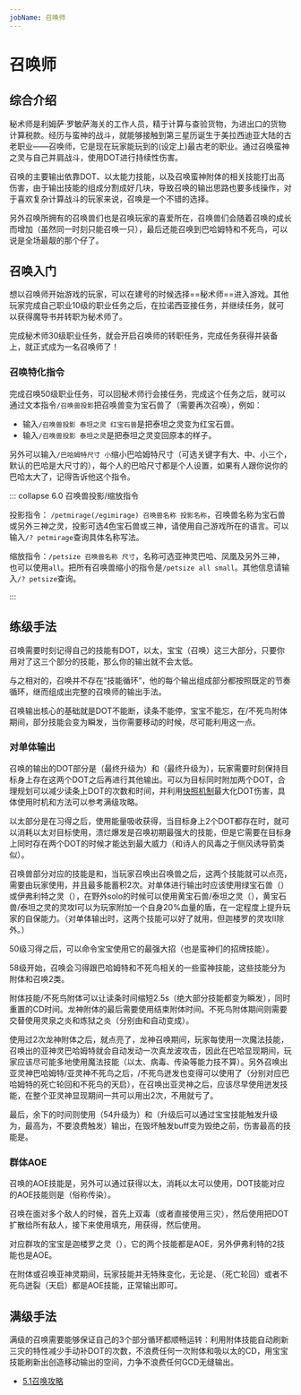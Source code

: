 ```yaml
---
jobName: 召唤师
---
```


# 召唤师
<FloatTOC />

## 综合介绍

秘术师是利姆萨·罗敏萨海关的工作人员，精于计算与查验货物，为进出口的货物计算税款。经历与蛮神的战斗，就能够接触到第三星历诞生于美拉西迪亚大陆的古老职业——召唤师，它是现在玩家能玩到的(设定上)最古老的职业。通过召唤蛮神之灵与自己并肩战斗，使用DOT进行持续性伤害。

召唤的主要输出依靠DOT、以太能力技能，以及召唤蛮神附体的相关技能打出高伤害，由于输出技能的组成分割成好几块，导致召唤的输出思路也要多线操作，对于喜欢复杂计算战斗的玩家来说，召唤是一个不错的选择。

另外召唤所拥有的召唤兽们也是召唤玩家的喜爱所在，召唤兽们会随着召唤的成长而增加（虽然同一时刻只能召唤一只），最后还能召唤到巴哈姆特和不死鸟，可以说是全场最靓的那个仔了。

## 召唤入门

想以召唤师开始游戏的玩家，可以在建号的时候选择==秘术师==进入游戏。其他玩家完成自己职业10级的职业任务之后，在拉诺西亚接任务<quest name="如何加入秘术师行会" />，并继续<quest name="战场上的谋略" />任务，就可以获得魔导书并转职为秘术师了。

完成秘术师30级职业任务<quest name="秘术最高级命题的证明" type="plus" />，就会开启召唤师的转职任务<quest name="业火的召唤" type="plus" />，完成任务获得<item name="召唤师之证" />并装备上，就正式成为一名召唤师了！

### 召唤特化指令

完成召唤50级职业任务<quest type="plus" name="邪道与正道" />，可以回秘术师行会接任务<quest type="plus" name="召唤兽变形" />，完成这个任务之后，就可以通过文本指令`/召唤兽投影`把召唤兽变为宝石兽了（需要再次召唤），例如：

* 输入`/召唤兽投影 泰坦之灵 红宝石兽`是把泰坦之灵变为红宝石兽。
* 输入`/召唤兽投影 泰坦之灵`是把泰坦之灵变回原本的样子。

另外可以输入`/巴哈姆特尺寸 小`缩小巴哈姆特尺寸（可选关键字有大、中、小三个，默认的巴哈是大尺寸的），每个人的巴哈尺寸都是个人设置，如果有人跟你说你的巴哈太大了，记得告诉他这个指令。 

::: collapse 6.0 召唤兽投影/缩放指令

投影指令： `/petmirage(/egimirage) 召唤兽名称 投影名称`，召唤兽名称为宝石兽或另外三神之灵，投影可选4色宝石兽或三神，请使用自己游戏所在的语言。可以输入`/? petmirage`查询具体名称写法。

缩放指令：`/petsize 召唤兽名称 尺寸`，名称可选亚神灵巴哈、凤凰及另外三神，也可以使用`all`。把所有召唤兽缩小的指令是`/petsize all small`。其他信息请输入`/? petsize`查询。

:::

## 练级手法

召唤需要时刻记得自己的技能有DOT，以太，宝宝（召唤）这三大部分，只要你用对了这三个部分的技能，那么你的输出就不会太低。

与之相对的，召唤并不存在“技能循环”，他的每个输出组成部分都按照既定的节奏循环，继而组成出完整的召唤师的输出手法。

召唤输出核心的基础就是DOT不能断，读条不能停，宝宝不能忘，在<Status :id="808" name="龙神附体" />/不死鸟附体期间，部分技能会变为瞬发，当你需要移动的时候，尽可能利用这一点。

### 对单体输出

召唤的输出的DOT部分是<Action name="毒菌" job="秘术师" />（最终升级为<Action name="剧毒菌" />）和<Action name="瘴气" job="秘术师" />（最终升级为<Action name="瘴暍" />），玩家需要时刻保持目标身上存在这两个DOT之后再进行其他输出。<Action name="三重灾祸" />可以为目标同时附加两个DOT，合理规划可以减少读条上DOT的次数和时间，并利用[快照机制](/basic/battle.md#DOT)最大化DOT伤害，具体使用时机和方法可以参考满级攻略。

以太部分是在习得<Action name="能量吸收" job="秘术师" />之后，使用能量吸收获得<Status :id="304" name="以太超流" />，当目标身上2个DOT都存在时，就可以消耗以太对目标使用<Action name="溃烂爆发" job="秘术师" />，溃烂爆发是召唤初期最强大的技能，但是它需要在目标身上同时存在两个DOT的时候才能达到最大威力（和诗人的风毒之于侧风诱导箭类似）。

召唤兽部分对应的技能是<Action name="灵攻I" job="秘术师" />和<Action name="灵攻II" job="秘术师" />，当玩家召唤出召唤兽之后，这两个技能就可以点亮，需要由玩家使用，并且最多能蓄积2次。对单体进行输出时应该使用绿宝石兽（<Action name="召唤" job="秘术师" />）或伊弗利特之灵（<Action name="召唤III" />），在野外solo的时候可以使用黄宝石兽/泰坦之灵（<Action name="召唤II" job="秘术师" />），黄宝石兽/泰坦之灵的灵攻I可以为玩家附加一个自身20%血量的盾，在一定程度上提升玩家的自保能力。（对单体输出时，这两个技能可以好了就用，但迦楼罗的灵攻II除外。）

50级习得<Action name="内力迸发" />之后，可以命令宝宝使用它的最强大招（也是蛮神们的招牌技能）。

58级开始，召唤会习得跟巴哈姆特和不死鸟相关的一些蛮神技能，这些技能分为附体和召唤2类。

附体技能<Action name="龙神附体" />/<Action :id="16549">不死鸟附体</Action>可以让读条时间缩短2.5s（绝大部分技能都变为瞬发），同时重置<Action name="三重灾祸" />的CD时间。龙神附体的最后需要使用<Action name="死星核爆" />结束附体时间。不死鸟附体期间则需要交替使用<Action :id="16514">灵泉之炎</Action>和<Action :id="16515">炼狱之炎</Action>（分别由<Action name="毁荡" />和<Action name="迸裂" />自动变成）。

使用过2次龙神附体之后，<Action name="龙神召唤" />就点亮了，龙神召唤期间，玩家每使用一次魔法技能，召唤出的亚神灵巴哈姆特就会自动发动一次<Action :id="7428">真龙波</Action>攻击，因此在巴哈显现期间，玩家应该尽可能多地使用魔法技能（以太、病毒、传染等能力技不算）。另外召唤出亚灵神巴哈姆特/亚灵神不死鸟之后，<Action name="龙神迸发" />/<Action :id="16516">不死鸟迸发</Action>也变得可以使用了（分别对应巴哈姆特的<Action :id="7449">死亡轮回</Action>和不死鸟的<Action :id="16518">天启</Action>），在召唤出亚灵神之后，应该尽早使用迸发技能，在整个亚灵神显现期间一共可以用出2次，不用就亏了。

最后，余下的时间则使用<Action name="毁灭" job="秘术师" />（54升级为<Action name="毁荡" />）和<Action name="毁坏" job="秘术师" />（升级后可以通过宝宝技能触发<Status :id="1212" name="毁坏强化" />升级为<Action :id="7426" name="毁绝" />，最高为<Status :id="1212" name="4层" :stack="3"/>，不要浪费触发）输出，在毁坏触发buff变为毁绝之前，伤害最高的技能是<Action name="毁荡" />。

### 群体AOE

召唤的AOE技能是<Action name="迸裂" />，另外可以通过<Action name="能量抽取" />获得以太，消耗以太可以使用<Action name="痛苦核爆" />，DOT技能对应的AOE技能则是<Action name="灾祸" job="秘术师" />（俗称传染）。

召唤在面对多个敌人的时候，首先上双毒（或者直接使用三灾），然后使用<Action name="灾祸" job="秘术师" />把DOT扩散给所有敌人，接下来使用<Action name="迸裂" />填充，用<Action name="能量抽取" />获得<Status :id="304" name="以太超流" />，然后使用<Action name="痛苦核爆" />。

对应群攻的宝宝是迦楼罗之灵（<Action name="召唤" job="秘术师" />），它的两个技能都是AOE，另外伊弗利特的2技能也是AOE。

在附体或召唤亚神灵期间，玩家技能并无特殊变化，无论是<Action name="死星核爆" />、<Action name="龙神迸裂" />（死亡轮回）或者<Action :id="16516">不死鸟迸裂</Action>（天启）都是AOE技能，正常输出即可。

## 满级手法

满级的召唤需要能够保证自己的3个部分循环都顺畅运转：利用附体技能自动刷新三灾的特性减少手动补DOT的次数，不浪费任何一次附体和吸以太的CD，用宝宝技能刷新出<Action :id="7426" name="毁绝" />创造移动输出的空间，力争不浪费任何GCD无缝输出。

* [5.1召唤攻略](https://bbs.nga.cn/read.php?tid=19286490)

